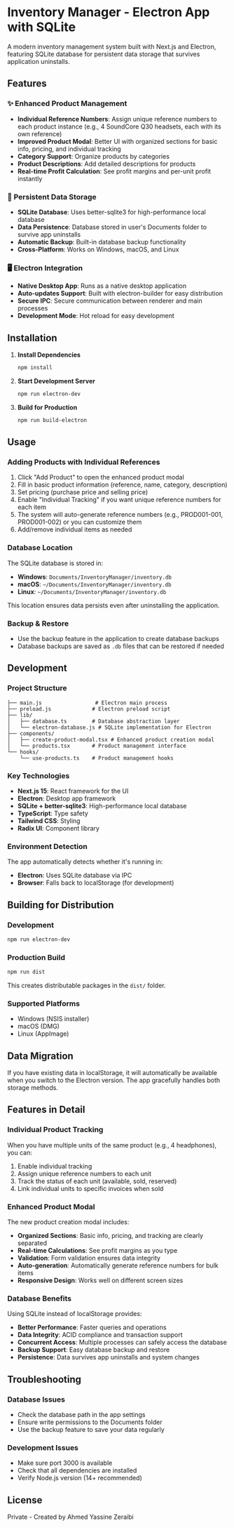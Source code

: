 # Inventory Manager - Electron App with SQLite

A modern inventory management system built with Next.js and Electron, featuring SQLite database for persistent data storage that survives application uninstalls.

## Features

### ✨ Enhanced Product Management

- **Individual Reference Numbers**: Assign unique reference numbers to each product instance (e.g., 4 SoundCore Q30 headsets, each with its own reference)
- **Improved Product Modal**: Better UI with organized sections for basic info, pricing, and individual tracking
- **Category Support**: Organize products by categories
- **Product Descriptions**: Add detailed descriptions for products
- **Real-time Profit Calculation**: See profit margins and per-unit profit instantly

### 💾 Persistent Data Storage

- **SQLite Database**: Uses better-sqlite3 for high-performance local database
- **Data Persistence**: Database stored in user's Documents folder to survive app uninstalls
- **Automatic Backup**: Built-in database backup functionality
- **Cross-Platform**: Works on Windows, macOS, and Linux

### 🖥️ Electron Integration

- **Native Desktop App**: Runs as a native desktop application
- **Auto-updates Support**: Built with electron-builder for easy distribution
- **Secure IPC**: Secure communication between renderer and main processes
- **Development Mode**: Hot reload for easy development

## Installation

1. **Install Dependencies**

   ```bash
   npm install
   ```

2. **Start Development Server**

   ```bash
   npm run electron-dev
   ```

3. **Build for Production**
   ```bash
   npm run build-electron
   ```

## Usage

### Adding Products with Individual References

1. Click "Add Product" to open the enhanced product modal
2. Fill in basic product information (reference, name, category, description)
3. Set pricing (purchase price and selling price)
4. Enable "Individual Tracking" if you want unique reference numbers for each item
5. The system will auto-generate reference numbers (e.g., PROD001-001, PROD001-002) or you can customize them
6. Add/remove individual items as needed

### Database Location

The SQLite database is stored in:

- **Windows**: `Documents/InventoryManager/inventory.db`
- **macOS**: `~/Documents/InventoryManager/inventory.db`
- **Linux**: `~/Documents/InventoryManager/inventory.db`

This location ensures data persists even after uninstalling the application.

### Backup & Restore

- Use the backup feature in the application to create database backups
- Database backups are saved as `.db` files that can be restored if needed

## Development

### Project Structure

```
├── main.js                 # Electron main process
├── preload.js             # Electron preload script
├── lib/
│   ├── database.ts        # Database abstraction layer
│   └── electron-database.js # SQLite implementation for Electron
├── components/
│   ├── create-product-modal.tsx # Enhanced product creation modal
│   └── products.tsx       # Product management interface
└── hooks/
    └── use-products.ts    # Product management hooks
```

### Key Technologies

- **Next.js 15**: React framework for the UI
- **Electron**: Desktop app framework
- **SQLite + better-sqlite3**: High-performance local database
- **TypeScript**: Type safety
- **Tailwind CSS**: Styling
- **Radix UI**: Component library

### Environment Detection

The app automatically detects whether it's running in:

- **Electron**: Uses SQLite database via IPC
- **Browser**: Falls back to localStorage (for development)

## Building for Distribution

### Development

```bash
npm run electron-dev
```

### Production Build

```bash
npm run dist
```

This creates distributable packages in the `dist/` folder.

### Supported Platforms

- Windows (NSIS installer)
- macOS (DMG)
- Linux (AppImage)

## Data Migration

If you have existing data in localStorage, it will automatically be available when you switch to the Electron version. The app gracefully handles both storage methods.

## Features in Detail

### Individual Product Tracking

When you have multiple units of the same product (e.g., 4 headphones), you can:

1. Enable individual tracking
2. Assign unique reference numbers to each unit
3. Track the status of each unit (available, sold, reserved)
4. Link individual units to specific invoices when sold

### Enhanced Product Modal

The new product creation modal includes:

- **Organized Sections**: Basic info, pricing, and tracking are clearly separated
- **Real-time Calculations**: See profit margins as you type
- **Validation**: Form validation ensures data integrity
- **Auto-generation**: Automatically generate reference numbers for bulk items
- **Responsive Design**: Works well on different screen sizes

### Database Benefits

Using SQLite instead of localStorage provides:

- **Better Performance**: Faster queries and operations
- **Data Integrity**: ACID compliance and transaction support
- **Concurrent Access**: Multiple processes can safely access the database
- **Backup Support**: Easy database backup and restore
- **Persistence**: Data survives app uninstalls and system changes

## Troubleshooting

### Database Issues

- Check the database path in the app settings
- Ensure write permissions to the Documents folder
- Use the backup feature to save your data regularly

### Development Issues

- Make sure port 3000 is available
- Check that all dependencies are installed
- Verify Node.js version (14+ recommended)

## License

Private - Created by Ahmed Yassine Zeraibi
